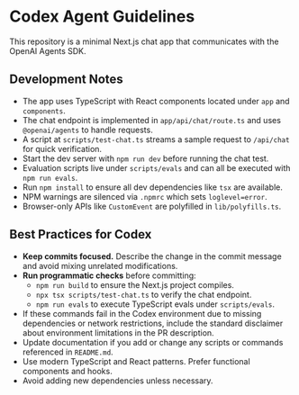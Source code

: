 # Codex Agent Guidelines

This repository is a minimal Next.js chat app that communicates with the OpenAI Agents SDK.

## Development Notes

- The app uses TypeScript with React components located under `app` and `components`.
- The chat endpoint is implemented in `app/api/chat/route.ts` and uses `@openai/agents` to handle requests.
- A script at `scripts/test-chat.ts` streams a sample request to `/api/chat` for quick verification.
- Start the dev server with `npm run dev` before running the chat test.
- Evaluation scripts live under `scripts/evals` and can all be executed with `npm run evals`.
- Run `npm install` to ensure all dev dependencies like `tsx` are available.
- NPM warnings are silenced via `.npmrc` which sets `loglevel=error`.
- Browser-only APIs like `CustomEvent` are polyfilled in `lib/polyfills.ts`.

## Best Practices for Codex

- **Keep commits focused.** Describe the change in the commit message and avoid mixing unrelated modifications.
- **Run programmatic checks** before committing:
  - `npm run build` to ensure the Next.js project compiles.
  - `npx tsx scripts/test-chat.ts` to verify the chat endpoint.
  - `npm run evals` to execute TypeScript evals under `scripts/evals`.
- If these commands fail in the Codex environment due to missing dependencies or network restrictions, include the standard disclaimer about environment limitations in the PR description.
- Update documentation if you add or change any scripts or commands referenced in `README.md`.
- Use modern TypeScript and React patterns. Prefer functional components and hooks.
- Avoid adding new dependencies unless necessary.

